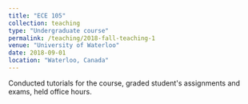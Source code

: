 ```yaml
---
title: "ECE 105"
collection: teaching
type: "Undergraduate course"
permalink: /teaching/2018-fall-teaching-1
venue: "University of Waterloo"
date: 2018-09-01
location: "Waterloo, Canada"
---
```


Conducted tutorials for the course, graded student's assignments and exams, held office hours.
